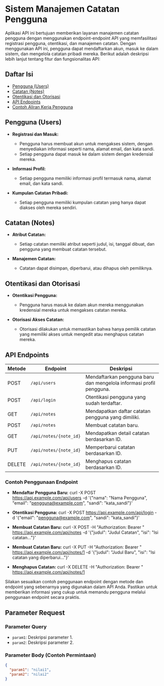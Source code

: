# Sistem Manajemen Catatan Pengguna

Aplikasi API ini bertujuan memberikan layanan manajemen catatan pengguna dengan menggunakan endpoint-endpoint API yang memfasilitasi registrasi pengguna, otentikasi, dan manajemen catatan. Dengan menggunakan API ini, pengguna dapat mendaftarkan akun, masuk ke dalam sistem, dan mengelola catatan pribadi mereka. Berikut adalah deskripsi lebih lanjut tentang fitur dan fungsionalitas API:

## Daftar Isi

- [Pengguna (Users)](#pengguna-users)
- [Catatan (Notes)](#catatan-notes)
- [Otentikasi dan Otorisasi](#otentikasi-dan-otorisasi)
- [API Endpoints](#api-endpoints)
- [Contoh Aliran Kerja Pengguna](#contoh-aliran-kerja-pengguna)

## Pengguna (Users)

- **Registrasi dan Masuk:**
  - Pengguna harus membuat akun untuk mengakses sistem, dengan menyediakan informasi seperti nama, alamat email, dan kata sandi.
  - Setiap pengguna dapat masuk ke dalam sistem dengan kredensial mereka.

- **Informasi Profil:**
  - Setiap pengguna memiliki informasi profil termasuk nama, alamat email, dan kata sandi.

- **Kumpulan Catatan Pribadi:**
  - Setiap pengguna memiliki kumpulan catatan yang hanya dapat diakses oleh mereka sendiri.

## Catatan (Notes)

- **Atribut Catatan:**
  - Setiap catatan memiliki atribut seperti judul, isi, tanggal dibuat, dan pengguna yang membuat catatan tersebut.

- **Manajemen Catatan:**
  - Catatan dapat disimpan, diperbarui, atau dihapus oleh pemiliknya.

## Otentikasi dan Otorisasi

- **Otentikasi Pengguna:**
  - Pengguna harus masuk ke dalam akun mereka menggunakan kredensial mereka untuk mengakses catatan mereka.

- **Otorisasi Akses Catatan:**
  - Otorisasi dilakukan untuk memastikan bahwa hanya pemilik catatan yang memiliki akses untuk mengedit atau menghapus catatan mereka.

## API Endpoints

| Metode | Endpoint                | Deskripsi                                         |
|--------|-------------------------|---------------------------------------------------|
| POST   | `/api/users`            | Mendaftarkan pengguna baru dan mengelola informasi profil pengguna. |
| POST   | `/api/login`            | Otentikasi pengguna yang sudah terdaftar.          |
| GET    | `/api/notes`            | Mendapatkan daftar catatan pengguna yang dimiliki. |
| POST   | `/api/notes`            | Membuat catatan baru.                              |
| GET    | `/api/notes/{note_id}`  | Mendapatkan detail catatan berdasarkan ID.         |
| PUT    | `/api/notes/{note_id}`  | Memperbarui catatan berdasarkan ID.                |
| DELETE | `/api/notes/{note_id}`  | Menghapus catatan berdasarkan ID.                  |

### Contoh Penggunaan Endpoint

- **Mendaftar Pengguna Baru:**
curl -X POST https://api.example.com/api/users -d '{"nama": "Nama Pengguna", "email": "pengguna@example.com", "sandi": "kata_sandi"}'

- **Otentikasi Pengguna:**
curl -X POST https://api.example.com/api/login -d '{"email": "pengguna@example.com", "sandi": "kata_sandi"}'

- **Membuat Catatan Baru:**
curl -X POST -H "Authorization: Bearer <token>" https://api.example.com/api/notes -d '{"judul": "Judul Catatan", "isi": "Isi catatan..."}'

- **Membuat Catatan Baru:**
curl -X PUT -H "Authorization: Bearer <token>" https://api.example.com/api/notes/1 -d '{"judul": "Judul Baru", "isi": "Isi catatan yang diperbarui..."}'

- **Menghapus Catatan:**
curl -X DELETE -H "Authorization: Bearer <token>" https://api.example.com/api/notes/1

Silakan sesuaikan contoh penggunaan endpoint dengan metode dan endpoint yang sebenarnya yang digunakan dalam API Anda. Pastikan untuk memberikan informasi yang cukup untuk memandu pengguna melalui penggunaan endpoint secara praktis.

## Parameter Request

### Parameter Query

- `param1`: Deskripsi parameter 1.
- `param2`: Deskripsi parameter 2.

### Parameter Body (Contoh Permintaan)

```json
{
  "param1": "nilai1",
  "param2": "nilai2"
}
